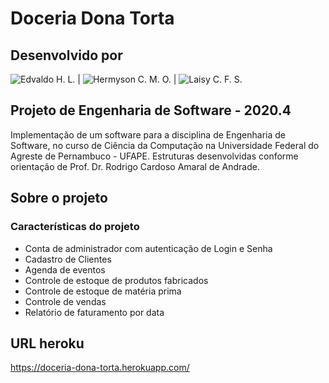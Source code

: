 # Doceria Dona Torta

## Desenvolvido por

![Edvaldo H. L.](https://github.com/EdvaldoHLeite) |  ![Hermyson C. M. O.](https://github.com/Hermyson) |  ![Laisy C. F. S.](https://github.com/laisy)

## Projeto de Engenharia de Software - 2020.4

Implementação de um software para a disciplina de Engenharia de Software, no curso de Ciência da Computação na Universidade Federal do Agreste de Pernambuco - UFAPE. Estruturas desenvolvidas conforme orientação de Prof. Dr. Rodrigo Cardoso Amaral de Andrade.

## Sobre o projeto

### Características do projeto

- Conta de administrador com autenticação de Login e Senha
- Cadastro de Clientes
- Agenda de eventos
- Controle de estoque de produtos fabricados
- Controle de estoque de matéria prima
- Controle de vendas
- Relatório de faturamento por data

## URL heroku
https://doceria-dona-torta.herokuapp.com/
